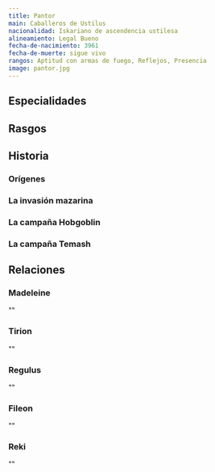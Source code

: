 ```yaml
---
title: Pantor
main: Caballeros de Ustilus
nacionalidad: Iskariano de ascendencia ustilesa
alineamiento: Legal Bueno
fecha-de-nacimiento: 3961
fecha-de-muerte: sigue vivo
rangos: Aptitud con armas de fuego, Reflejos, Presencia
image: pantor.jpg
---
```


## Especialidades



## Rasgos



## Historia

### Orígenes



### La invasión mazarina



### La campaña Hobgoblin



### La campaña Temash



## Relaciones

### Madeleine

""

### Tirion

""

### Regulus

""

### Fileon

""

### Reki

""